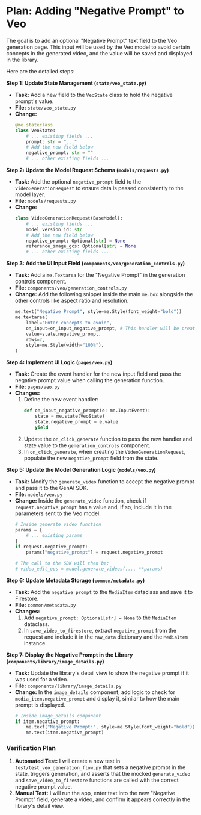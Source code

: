 
# Plan: Adding "Negative Prompt" to Veo

The goal is to add an optional "Negative Prompt" text field to the Veo generation page. This input will be used by the Veo model to avoid certain concepts in the generated video, and the value will be saved and displayed in the library.

Here are the detailed steps:

**Step 1: Update State Management (`state/veo_state.py`)**
*   **Task:** Add a new field to the `VeoState` class to hold the negative prompt's value.
*   **File:** `state/veo_state.py`
*   **Change:**
    ```python
    @me.stateclass
    class VeoState:
        # ... existing fields ...
        prompt: str = "..."
        # Add the new field below
        negative_prompt: str = ""
        # ... other existing fields ...
    ```

**Step 2: Update the Model Request Schema (`models/requests.py`)**
*   **Task:** Add the optional `negative_prompt` field to the `VideoGenerationRequest` to ensure data is passed consistently to the model layer.
*   **File:** `models/requests.py`
*   **Change:**
    ```python
    class VideoGenerationRequest(BaseModel):
        # ... existing fields ...
        model_version_id: str
        # Add the new field below
        negative_prompt: Optional[str] = None
        reference_image_gcs: Optional[str] = None
        # ... other existing fields ...
    ```

**Step 3: Add the UI Input Field (`components/veo/generation_controls.py`)**
*   **Task:** Add a `me.Textarea` for the "Negative Prompt" in the generation controls component.
*   **File:** `components/veo/generation_controls.py`
*   **Change:** Add the following snippet inside the main `me.box` alongside the other controls like aspect ratio and resolution.
    ```python
    me.text("Negative Prompt", style=me.Style(font_weight="bold"))
    me.textarea(
        label="Enter concepts to avoid",
        on_input=on_input_negative_prompt, # This handler will be created in pages/veo.py
        value=state.negative_prompt,
        rows=2,
        style=me.Style(width="100%"),
    )
    ```

**Step 4: Implement UI Logic (`pages/veo.py`)**
*   **Task:** Create the event handler for the new input field and pass the negative prompt value when calling the generation function.
*   **File:** `pages/veo.py`
*   **Changes:**
    1.  Define the new event handler:
        ```python
        def on_input_negative_prompt(e: me.InputEvent):
            state = me.state(VeoState)
            state.negative_prompt = e.value
            yield
        ```
    2.  Update the `on_click_generate` function to pass the new handler and state value to the `generation_controls` component.
    3.  In `on_click_generate`, when creating the `VideoGenerationRequest`, populate the new `negative_prompt` field from the state.

**Step 5: Update the Model Generation Logic (`models/veo.py`)**
*   **Task:** Modify the `generate_video` function to accept the negative prompt and pass it to the GenAI SDK.
*   **File:** `models/veo.py`
*   **Change:** Inside the `generate_video` function, check if `request.negative_prompt` has a value and, if so, include it in the parameters sent to the Veo model.
    ```python
    # Inside generate_video function
    params = {
        # ... existing params
    }
    if request.negative_prompt:
        params["negative_prompt"] = request.negative_prompt

    # The call to the SDK will then be:
    # video_edit_ops = model.generate_videos(..., **params)
    ```

**Step 6: Update Metadata Storage (`common/metadata.py`)**
*   **Task:** Add the `negative_prompt` to the `MediaItem` dataclass and save it to Firestore.
*   **File:** `common/metadata.py`
*   **Changes:**
    1.  Add `negative_prompt: Optional[str] = None` to the `MediaItem` dataclass.
    2.  In `save_video_to_firestore`, extract `negative_prompt` from the request and include it in the `raw_data` dictionary and the `MediaItem` instance.

**Step 7: Display the Negative Prompt in the Library (`components/library/image_details.py`)**
*   **Task:** Update the library's detail view to show the negative prompt if it was used for a video.
*   **File:** `components/library/image_details.py`
*   **Change:** In the `image_details` component, add logic to check for `media_item.negative_prompt` and display it, similar to how the main prompt is displayed.
    ```python
    # Inside image_details component
    if item.negative_prompt:
        me.text("Negative Prompt:", style=me.Style(font_weight="bold"))
        me.text(item.negative_prompt)
    ```

### Verification Plan

1.  **Automated Test:** I will create a new test in `test/test_veo_generation_flow.py` that sets a negative prompt in the state, triggers generation, and asserts that the mocked `generate_video` and `save_video_to_firestore` functions are called with the correct negative prompt value.
2.  **Manual Test:** I will run the app, enter text into the new "Negative Prompt" field, generate a video, and confirm it appears correctly in the library's detail view.
